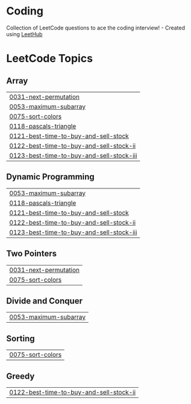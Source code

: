 # Coding
Collection of LeetCode questions to ace the coding interview! - Created using [LeetHub](https://github.com/QasimWani/LeetHub)

<!---LeetCode Topics Start-->
# LeetCode Topics
## Array
|  |
| ------- |
| [0031-next-permutation](https://github.com/Nisargparekh7/Coding/tree/master/0031-next-permutation) |
| [0053-maximum-subarray](https://github.com/Nisargparekh7/Coding/tree/master/0053-maximum-subarray) |
| [0075-sort-colors](https://github.com/Nisargparekh7/Coding/tree/master/0075-sort-colors) |
| [0118-pascals-triangle](https://github.com/Nisargparekh7/Coding/tree/master/0118-pascals-triangle) |
| [0121-best-time-to-buy-and-sell-stock](https://github.com/Nisargparekh7/Coding/tree/master/0121-best-time-to-buy-and-sell-stock) |
| [0122-best-time-to-buy-and-sell-stock-ii](https://github.com/Nisargparekh7/Coding/tree/master/0122-best-time-to-buy-and-sell-stock-ii) |
| [0123-best-time-to-buy-and-sell-stock-iii](https://github.com/Nisargparekh7/Coding/tree/master/0123-best-time-to-buy-and-sell-stock-iii) |
## Dynamic Programming
|  |
| ------- |
| [0053-maximum-subarray](https://github.com/Nisargparekh7/Coding/tree/master/0053-maximum-subarray) |
| [0118-pascals-triangle](https://github.com/Nisargparekh7/Coding/tree/master/0118-pascals-triangle) |
| [0121-best-time-to-buy-and-sell-stock](https://github.com/Nisargparekh7/Coding/tree/master/0121-best-time-to-buy-and-sell-stock) |
| [0122-best-time-to-buy-and-sell-stock-ii](https://github.com/Nisargparekh7/Coding/tree/master/0122-best-time-to-buy-and-sell-stock-ii) |
| [0123-best-time-to-buy-and-sell-stock-iii](https://github.com/Nisargparekh7/Coding/tree/master/0123-best-time-to-buy-and-sell-stock-iii) |
## Two Pointers
|  |
| ------- |
| [0031-next-permutation](https://github.com/Nisargparekh7/Coding/tree/master/0031-next-permutation) |
| [0075-sort-colors](https://github.com/Nisargparekh7/Coding/tree/master/0075-sort-colors) |
## Divide and Conquer
|  |
| ------- |
| [0053-maximum-subarray](https://github.com/Nisargparekh7/Coding/tree/master/0053-maximum-subarray) |
## Sorting
|  |
| ------- |
| [0075-sort-colors](https://github.com/Nisargparekh7/Coding/tree/master/0075-sort-colors) |
## Greedy
|  |
| ------- |
| [0122-best-time-to-buy-and-sell-stock-ii](https://github.com/Nisargparekh7/Coding/tree/master/0122-best-time-to-buy-and-sell-stock-ii) |
<!---LeetCode Topics End-->
